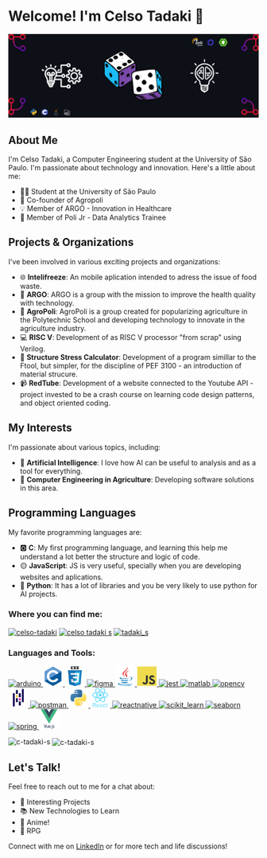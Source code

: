 
# Welcome! I'm Celso Tadaki 👋

![Banner](https://github.com/C-Tadaki-S/C-Tadaki-S/blob/main/banner.png)

## About Me
I'm Celso Tadaki, a Computer Engineering student at the University of São Paulo. I'm passionate about technology and innovation. Here's a little about me:

- 👨‍🎓 Student at the University of São Paulo
- 🚀 Co-founder of Agropoli
- 💡 Member of ARGO - Innovation in Healthcare
- 🎲 Member of Poli Jr - Data Analytics Trainee

## Projects & Organizations
I've been involved in various exciting projects and organizations:

- 🌐 **Intelifreeze**: An mobile aplication intended to adress the issue of food waste.
- 🏥 **ARGO**: ARGO is a group with the mission to improve the health quality with technology.
- 🌱 **AgroPoli**:  AgroPoli is a group created for popularizing agriculture in the Polytechnic School and developing technology to innovate in the agriculture industry.
- 💻 **RISC V**:  Development of as RISC V processor "from scrap" using Verilog.
- 🧰 **Structure Stress Calculator**: Development of a program simillar to the Ftool, but simpler, for the discipline of PEF 3100 - an introduction of material strucure.
- 📹 **RedTube**: Development of a website connected to the Youtube API - project invested to be a crash course on learning code design patterns, and object oriented coding. 

## My Interests
I'm passionate about various topics, including:

- 🤖 **Artificial Intelligence**: I love how AI can be useful to analysis and as a tool for everything.
- 🚜 **Computer Engineering in Agriculture**: Developing software solutions in this area.

## Programming Languages
My favorite programming languages are:

- 🅾️ **C**: My first programming language, and learning this help me understand a lot better the structure and logic of code.
- 🟡 **JavaScript**: JS is very useful, specially when you are developing websites and aplications.
- 🐍 **Python**: It has a lot of libraries and you be very likely to use python for AI projects.

### Where you can find me:

<p align="left">
<a href="https://linkedin.com/in/celso-tadaki" target="blank"><img align="center" src="https://raw.githubusercontent.com/rahuldkjain/github-profile-readme-generator/master/src/images/icons/Social/linked-in-alt.svg" alt="celso-tadaki" height="30" width="40" /></a>
<a href="https://kaggle.com/celso tadaki s" target="blank"><img align="center" src="https://raw.githubusercontent.com/rahuldkjain/github-profile-readme-generator/master/src/images/icons/Social/kaggle.svg" alt="celso tadaki s" height="30" width="40" /></a>
<a href="https://instagram.com/tadaki_s" target="blank"><img align="center" src="https://raw.githubusercontent.com/rahuldkjain/github-profile-readme-generator/master/src/images/icons/Social/instagram.svg" alt="tadaki_s" height="30" width="40" /></a>
</p>

### Languages and Tools:
<p align="left"> <a href="https://www.arduino.cc/" target="_blank" rel="noreferrer"> <img src="https://cdn.worldvectorlogo.com/logos/arduino-1.svg" alt="arduino" width="40" height="40"/> </a> <a href="https://www.cprogramming.com/" target="_blank" rel="noreferrer"> <img src="https://raw.githubusercontent.com/devicons/devicon/master/icons/c/c-original.svg" alt="c" width="40" height="40"/> </a> <a href="https://www.w3schools.com/css/" target="_blank" rel="noreferrer"> <img src="https://raw.githubusercontent.com/devicons/devicon/master/icons/css3/css3-original-wordmark.svg" alt="css3" width="40" height="40"/> </a> <a href="https://www.figma.com/" target="_blank" rel="noreferrer"> <img src="https://www.vectorlogo.zone/logos/figma/figma-icon.svg" alt="figma" width="40" height="40"/> </a> <a href="https://www.java.com" target="_blank" rel="noreferrer"> <img src="https://raw.githubusercontent.com/devicons/devicon/master/icons/java/java-original.svg" alt="java" width="40" height="40"/> </a> <a href="https://developer.mozilla.org/en-US/docs/Web/JavaScript" target="_blank" rel="noreferrer"> <img src="https://raw.githubusercontent.com/devicons/devicon/master/icons/javascript/javascript-original.svg" alt="javascript" width="40" height="40"/> </a> <a href="https://jestjs.io" target="_blank" rel="noreferrer"> <img src="https://www.vectorlogo.zone/logos/jestjsio/jestjsio-icon.svg" alt="jest" width="40" height="40"/> </a> <a href="https://www.mathworks.com/" target="_blank" rel="noreferrer"> <img src="https://upload.wikimedia.org/wikipedia/commons/2/21/Matlab_Logo.png" alt="matlab" width="40" height="40"/> </a> <a href="https://opencv.org/" target="_blank" rel="noreferrer"> <img src="https://www.vectorlogo.zone/logos/opencv/opencv-icon.svg" alt="opencv" width="40" height="40"/> </a> <a href="https://pandas.pydata.org/" target="_blank" rel="noreferrer"> <img src="https://raw.githubusercontent.com/devicons/devicon/2ae2a900d2f041da66e950e4d48052658d850630/icons/pandas/pandas-original.svg" alt="pandas" width="40" height="40"/> </a> <a href="https://postman.com" target="_blank" rel="noreferrer"> <img src="https://www.vectorlogo.zone/logos/getpostman/getpostman-icon.svg" alt="postman" width="40" height="40"/> </a> <a href="https://www.python.org" target="_blank" rel="noreferrer"> <img src="https://raw.githubusercontent.com/devicons/devicon/master/icons/python/python-original.svg" alt="python" width="40" height="40"/> </a> <a href="https://reactjs.org/" target="_blank" rel="noreferrer"> <img src="https://raw.githubusercontent.com/devicons/devicon/master/icons/react/react-original-wordmark.svg" alt="react" width="40" height="40"/> </a> <a href="https://reactnative.dev/" target="_blank" rel="noreferrer"> <img src="https://reactnative.dev/img/header_logo.svg" alt="reactnative" width="40" height="40"/> </a> <a href="https://scikit-learn.org/" target="_blank" rel="noreferrer"> <img src="https://upload.wikimedia.org/wikipedia/commons/0/05/Scikit_learn_logo_small.svg" alt="scikit_learn" width="40" height="40"/> </a> <a href="https://seaborn.pydata.org/" target="_blank" rel="noreferrer"> <img src="https://seaborn.pydata.org/_images/logo-mark-lightbg.svg" alt="seaborn" width="40" height="40"/> </a> <a href="https://spring.io/" target="_blank" rel="noreferrer"> <img src="https://www.vectorlogo.zone/logos/springio/springio-icon.svg" alt="spring" width="40" height="40"/> </a> <a href="https://vuejs.org/" target="_blank" rel="noreferrer"> <img src="https://raw.githubusercontent.com/devicons/devicon/master/icons/vuejs/vuejs-original-wordmark.svg" alt="vuejs" width="40" height="40"/> </a> </p>

<p><img align="left" src="https://github-readme-stats.vercel.app/api/top-langs?username=c-tadaki-s&show_icons=true&locale=en&layout=compact" alt="c-tadaki-s" /></p>

<p>&nbsp;<img align="center" src="https://github-readme-stats.vercel.app/api?username=c-tadaki-s&show_icons=true&locale=en" alt="c-tadaki-s" /></p>



## Let's Talk!
Feel free to reach out to me for a chat about:

- 🌟 Interesting Projects
- 📚 New Technologies to Learn
- 🎌 Anime!
- 🎲 RPG

Connect with me on [LinkedIn](https://www.linkedin.com/in/yourlinkedinprofile) or for more tech and life discussions!

